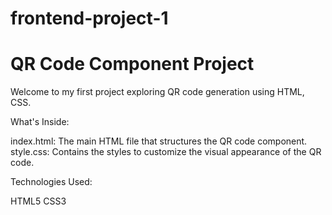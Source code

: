 # frontend-project-1
# QR Code Component Project

Welcome to my first project exploring QR code generation using HTML, CSS.

What's Inside:

index.html: The main HTML file that structures the QR code component.
style.css: Contains the styles to customize the visual appearance of the QR code.

Technologies Used:

HTML5
CSS3
